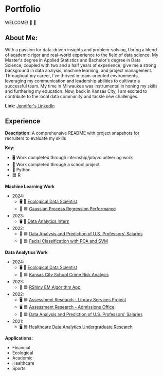 # Portfolio

WELCOME! 🥳 🌟

## About Me:
With a passion for data-driven insights and problem-solving, I bring a blend of academic rigor and real-world experience to the field of data science. My Master's degree in Applied Statistics and Bachelor's degree in Data Science, coupled with two and a half years of experience, give me a strong background in data analysis, machine learning, and project management. 
Throughout my career, I've thrived in team-oriented environments, leveraging my communication and leadership abilities to cultivate a successful team. My time in Milwaukee was instrumental in honing my skills and furthering my education. Now, back in Kansas City, I am excited to contribute to the local data community and tackle new challenges.

**Link:** [Jennifer's LinkedIn](https://www.linkedin.com/in/jennifer-ann-nicole-sailor/)

## Experience

**Description:**
A comprehensive README with project snapshots for recruiters to evaluate my skills

**Key:**
- :desktop_computer: Work completed through internship/job/volunteering work
- :notebook: Work completed through a school project
- :snake: Python
- :blue_square: R

**Machine Learning Work**
- 2024:
  - :desktop_computer:  :snake: [Ecological Data Scientist](https://github.com/JenniferSailor/EcologicalDataScientist_LemoineLab)
  - :notebook: :blue_square: [Gaussian Process Regression Performance](https://github.com/JenniferSailor/GuassianProcessRegressionPerformance_StatisticalMachineLearning) 
- 2023:
  - :desktop_computer: :snake: [Data Analytics Intern](https://github.com/JenniferSailor/DataAnalyticsIntern_FFBKC)
- 2022:
  - :notebook: :blue_square: [Data Analysis and Prediction of U.S. Professors' Salaries](https://github.com/JenniferSailor/USProfessorSalariesDA_RegressionAnalysis)
  - :notebook: :blue_square: [Facial Classification with PCA and SVM]( https://github.com/JenniferSailor/FacialClassification_TopicsDataScience)


**Data Analytics Work**
- 2024:
  - :desktop_computer: :snake: [Ecological Data Scientist](https://github.com/JenniferSailor/EcologicalDataScientist_LemoineLab)
  - :notebook: :blue_square: [Kansas City School Crime Risk Analysis](https://github.com/JenniferSailor/KCSchoolsCrimeRisk_DataIntelligence)
- 2023:
  - :notebook: :blue_square: [RShiny EM Algorithm App](https://github.com/JenniferSailor/RShinyEMAlgorithm_ComputationalProbability)
- 2022:
  - :desktop_computer: :blue_square: [Assessment Research - Library Services Project](https://github.com/JenniferSailor/AssessmentResearcher_LibraryServices)
  - :desktop_computer: :blue_square: [Assessment Research - Admissions Office](https://github.com/JenniferSailor/AssessmentResearcher_AdmissionsOffice)
  - :notebook:  :blue_square: [Data Analysis and Prediction of U.S. Professors' Salaries](https://github.com/JenniferSailor/USProfessorSalariesDA_RegressionAnalysis)
- 2021:
  - :desktop_computer: :blue_square: [Healthcare Data Analytics Undergraduate Research](https://github.com/JenniferSailor/DataAnalyticsUndergraduateResearcher)


**Applications:**
- Financial
- Ecological
- Academic
- Healthcare
- Sports
